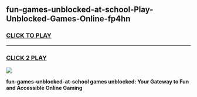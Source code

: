 
## fun-games-unblocked-at-school-Play-Unblocked-Games-Online-fp4hn
<h3>
<a href="https://premium76.site?title=fun-games-unblocked-at-school&ref=25A">CLICK TO PLAY</a></h3>
<hr>

<h3>
<a href="https://premium76.site?title=fun-games-unblocked-at-school&ref=25A">CLICK 2 PLAY</a>
  
</h3>

<a href="https://premium76.site?title=fun-games-unblocked-at-school&ref=25A"><img src="https://clearcache.store/games.png"></a>


**fun-games-unblocked-at-school games unblocked: Your Gateway to Fun and Accessible Online Gaming**
